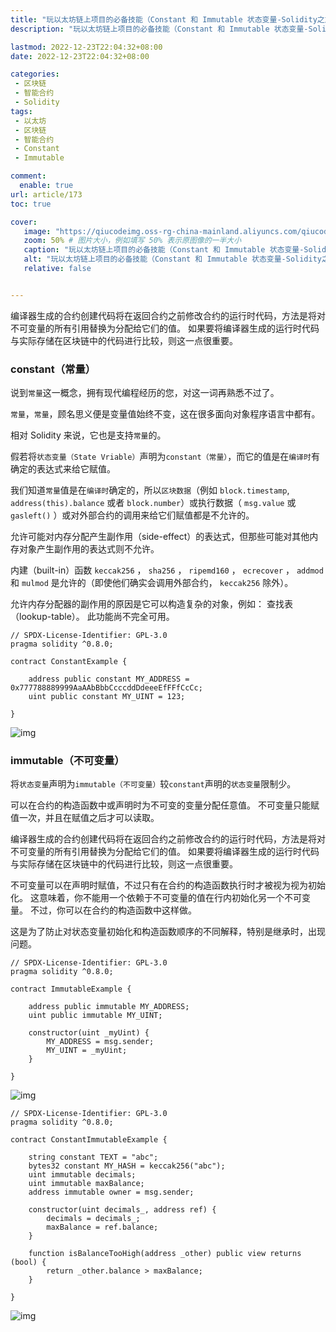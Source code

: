 ```yaml
---
title: "玩以太坊链上项目的必备技能（Constant 和 Immutable 状态变量-Solidity之旅十六）"
description: "玩以太坊链上项目的必备技能（Constant 和 Immutable 状态变量-Solidity之旅十六）"

lastmod: 2022-12-23T22:04:32+08:00
date: 2022-12-23T22:04:32+08:00

categories:
 - 区块链
 - 智能合约
 - Solidity
tags:
 - 以太坊
 - 区块链
 - 智能合约
 - Constant
 - Immutable

comment:
  enable: true
url: article/173
toc: true

cover:
   image: "https://qiucodeimg.oss-rg-china-mainland.aliyuncs.com/qiucode2020/1671803945687.png" #图片路径例如：posts/tech/123/123.png
   zoom: 50% # 图片大小，例如填写 50% 表示原图像的一半大小
   caption: "玩以太坊链上项目的必备技能（Constant 和 Immutable 状态变量-Solidity之旅十六）" #图片底部描述
   alt: "玩以太坊链上项目的必备技能（Constant 和 Immutable 状态变量-Solidity之旅十六）"
   relative: false


---
```


编译器生成的合约创建代码将在返回合约之前修改合约的运行时代码，方法是将对不可变量的所有引用替换为分配给它们的值。 如果要将编译器生成的运行时代码与实际存储在区块链中的代码进行比较，则这一点很重要。

<!--more-->

### constant（常量）

说到`常量`这一概念，拥有现代编程经历的您，对这一词再熟悉不过了。

`常量`，`常量`，顾名思义便是变量值始终不变，这在很多面向对象程序语言中都有。

相对 Solidity 来说，它也是支持`常量`的。

假若将`状态变量（State Vriable）`声明为`constant（常量）`，而它的值是在`编译时`有确定的表达式来给它赋值。

我们知道`常量`值是在`编译时`确定的，所以`区块数据`（例如 `block.timestamp`, `address(this).balance` 或者 `block.number`）或执行数据（ `msg.value` 或 `gasleft()` ）或对外部合约的调用来给它们赋值都是不允许的。

允许可能对内存分配产生副作用（side-effect）的表达式，但那些可能对其他内存对象产生副作用的表达式则不允许。

内建（built-in）函数 `keccak256` ， `sha256` ， `ripemd160` ， `ecrecover` ， `addmod` 和 `mulmod` 是允许的（即使他们确实会调用外部合约， `keccak256` 除外）。

允许内存分配器的副作用的原因是它可以构造复杂的对象，例如： 查找表（lookup-table）。 此功能尚不完全可用。

```solidity
// SPDX-License-Identifier: GPL-3.0
pragma solidity ^0.8.0;

contract ConstantExample {

    address public constant MY_ADDRESS = 0x777788889999AaAAbBbbCcccddDdeeeEfFFfCcCc;
    uint public constant MY_UINT = 123;

}
```



![img](https://qiucodeimg.oss-rg-china-mainland.aliyuncs.com/qiucode2020/1671803945687.png)

### immutable（不可变量）

将`状态变量`声明为`immutable（不可变量）`较`constant`声明的`状态变量`限制少。

可以在合约的构造函数中或声明时为不可变的变量分配任意值。 不可变量只能赋值一次，并且在赋值之后才可以读取。

编译器生成的合约创建代码将在返回合约之前修改合约的运行时代码，方法是将对不可变量的所有引用替换为分配给它们的值。 如果要将编译器生成的运行时代码与实际存储在区块链中的代码进行比较，则这一点很重要。

不可变量可以在声明时赋值，不过只有在合约的构造函数执行时才被视为视为初始化。 这意味着，你不能用一个依赖于不可变量的值在行内初始化另一个不可变量。 不过，你可以在合约的构造函数中这样做。

这是为了防止对状态变量初始化和构造函数顺序的不同解释，特别是继承时，出现问题。

```solidity
// SPDX-License-Identifier: GPL-3.0
pragma solidity ^0.8.0;

contract ImmutableExample {

    address public immutable MY_ADDRESS;
    uint public immutable MY_UINT;

    constructor(uint _myUint) {
        MY_ADDRESS = msg.sender;
        MY_UINT = _myUint;
    }

}
```



![img](https://qiucodeimg.oss-rg-china-mainland.aliyuncs.com/qiucode2020/1671803969343.png)

```solidity
// SPDX-License-Identifier: GPL-3.0
pragma solidity ^0.8.0;

contract ConstantImmutableExample {

    string constant TEXT = "abc";
    bytes32 constant MY_HASH = keccak256("abc");
    uint immutable decimals;
    uint immutable maxBalance;
    address immutable owner = msg.sender;

    constructor(uint decimals_, address ref) {
        decimals = decimals_;
        maxBalance = ref.balance;
    }

    function isBalanceTooHigh(address _other) public view returns (bool) {
        return _other.balance > maxBalance;
    }

}
```



![img](https://qiucodeimg.oss-rg-china-mainland.aliyuncs.com/qiucode2020/1671803996461.png)
